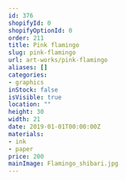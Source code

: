 ```yaml
---
id: 376
shopifyId: 0
shopifyOptionId: 0
order: 211
title: Pink flamingo
slug: pink-flamingo
url: art-works/pink-flamingo
aliases: []
categories:
- graphics
inStock: false
isVisible: true
location: ""
height: 30
width: 21
date: 2019-01-01T00:00:00Z
materials:
- ink
- paper
price: 200
mainImage: Flamingo_shibari.jpg
---
```

